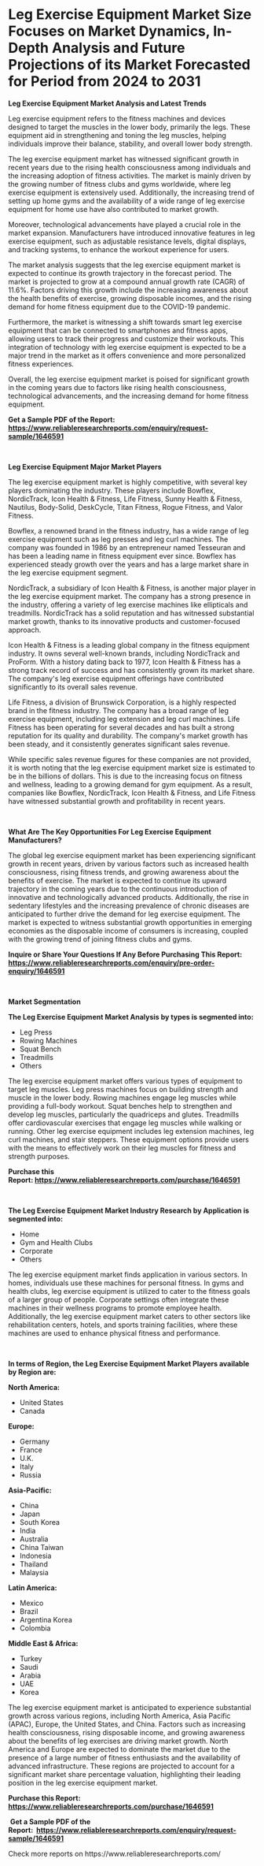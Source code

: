 <p><h1>Leg Exercise Equipment Market Size Focuses on Market Dynamics, In-Depth Analysis and Future Projections of its Market Forecasted for Period from 2024 to 2031</h1></p><p><strong>Leg Exercise Equipment Market Analysis and Latest Trends</strong></p>
<p><p>Leg exercise equipment refers to the fitness machines and devices designed to target the muscles in the lower body, primarily the legs. These equipment aid in strengthening and toning the leg muscles, helping individuals improve their balance, stability, and overall lower body strength.</p><p>The leg exercise equipment market has witnessed significant growth in recent years due to the rising health consciousness among individuals and the increasing adoption of fitness activities. The market is mainly driven by the growing number of fitness clubs and gyms worldwide, where leg exercise equipment is extensively used. Additionally, the increasing trend of setting up home gyms and the availability of a wide range of leg exercise equipment for home use have also contributed to market growth.</p><p>Moreover, technological advancements have played a crucial role in the market expansion. Manufacturers have introduced innovative features in leg exercise equipment, such as adjustable resistance levels, digital displays, and tracking systems, to enhance the workout experience for users.</p><p>The market analysis suggests that the leg exercise equipment market is expected to continue its growth trajectory in the forecast period. The market is projected to grow at a compound annual growth rate (CAGR) of 11.6%. Factors driving this growth include the increasing awareness about the health benefits of exercise, growing disposable incomes, and the rising demand for home fitness equipment due to the COVID-19 pandemic.</p><p>Furthermore, the market is witnessing a shift towards smart leg exercise equipment that can be connected to smartphones and fitness apps, allowing users to track their progress and customize their workouts. This integration of technology with leg exercise equipment is expected to be a major trend in the market as it offers convenience and more personalized fitness experiences.</p><p>Overall, the leg exercise equipment market is poised for significant growth in the coming years due to factors like rising health consciousness, technological advancements, and the increasing demand for home fitness equipment.</p></p>
<p><strong>Get a Sample PDF of the Report:&nbsp; <a href="https://www.reliableresearchreports.com/enquiry/request-sample/1646591">https://www.reliableresearchreports.com/enquiry/request-sample/1646591</a></strong></p>
<p>&nbsp;</p>
<p><strong>Leg Exercise Equipment Major Market Players</strong></p>
<p><p>The leg exercise equipment market is highly competitive, with several key players dominating the industry. These players include Bowflex, NordicTrack, Icon Health & Fitness, Life Fitness, Sunny Health & Fitness, Nautilus, Body-Solid, DeskCycle, Titan Fitness, Rogue Fitness, and Valor Fitness. </p><p>Bowflex, a renowned brand in the fitness industry, has a wide range of leg exercise equipment such as leg presses and leg curl machines. The company was founded in 1986 by an entrepreneur named Tesseuran and has been a leading name in fitness equipment ever since. Bowflex has experienced steady growth over the years and has a large market share in the leg exercise equipment segment.</p><p>NordicTrack, a subsidiary of Icon Health & Fitness, is another major player in the leg exercise equipment market. The company has a strong presence in the industry, offering a variety of leg exercise machines like ellipticals and treadmills. NordicTrack has a solid reputation and has witnessed substantial market growth, thanks to its innovative products and customer-focused approach.</p><p>Icon Health & Fitness is a leading global company in the fitness equipment industry. It owns several well-known brands, including NordicTrack and ProForm. With a history dating back to 1977, Icon Health & Fitness has a strong track record of success and has consistently grown its market share. The company's leg exercise equipment offerings have contributed significantly to its overall sales revenue.</p><p>Life Fitness, a division of Brunswick Corporation, is a highly respected brand in the fitness industry. The company has a broad range of leg exercise equipment, including leg extension and leg curl machines. Life Fitness has been operating for several decades and has built a strong reputation for its quality and durability. The company's market growth has been steady, and it consistently generates significant sales revenue.</p><p>While specific sales revenue figures for these companies are not provided, it is worth noting that the leg exercise equipment market size is estimated to be in the billions of dollars. This is due to the increasing focus on fitness and wellness, leading to a growing demand for gym equipment. As a result, companies like Bowflex, NordicTrack, Icon Health & Fitness, and Life Fitness have witnessed substantial growth and profitability in recent years.</p></p>
<p>&nbsp;</p>
<p><strong>What Are The Key Opportunities For Leg Exercise Equipment Manufacturers?</strong></p>
<p><p>The global leg exercise equipment market has been experiencing significant growth in recent years, driven by various factors such as increased health consciousness, rising fitness trends, and growing awareness about the benefits of exercise. The market is expected to continue its upward trajectory in the coming years due to the continuous introduction of innovative and technologically advanced products. Additionally, the rise in sedentary lifestyles and the increasing prevalence of chronic diseases are anticipated to further drive the demand for leg exercise equipment. The market is expected to witness substantial growth opportunities in emerging economies as the disposable income of consumers is increasing, coupled with the growing trend of joining fitness clubs and gyms.</p></p>
<p><strong>Inquire or Share Your Questions If Any Before Purchasing This Report: <a href="https://www.reliableresearchreports.com/enquiry/pre-order-enquiry/1646591">https://www.reliableresearchreports.com/enquiry/pre-order-enquiry/1646591</a></strong></p>
<p>&nbsp;</p>
<p><strong>Market Segmentation</strong></p>
<p><strong>The Leg Exercise Equipment Market Analysis by types is segmented into:</strong></p>
<p><ul><li>Leg Press</li><li>Rowing Machines</li><li>Squat Bench</li><li>Treadmills</li><li>Others</li></ul></p>
<p><p>The leg exercise equipment market offers various types of equipment to target leg muscles. Leg press machines focus on building strength and muscle in the lower body. Rowing machines engage leg muscles while providing a full-body workout. Squat benches help to strengthen and develop leg muscles, particularly the quadriceps and glutes. Treadmills offer cardiovascular exercises that engage leg muscles while walking or running. Other leg exercise equipment includes leg extension machines, leg curl machines, and stair steppers. These equipment options provide users with the means to effectively work on their leg muscles for fitness and strength purposes.</p></p>
<p><strong>Purchase this Report:&nbsp;<a href="https://www.reliableresearchreports.com/purchase/1646591">https://www.reliableresearchreports.com/purchase/1646591</a></strong></p>
<p>&nbsp;</p>
<p><strong>The Leg Exercise Equipment Market Industry Research by Application is segmented into:</strong></p>
<p><ul><li>Home</li><li>Gym and Health Clubs</li><li>Corporate</li><li>Others</li></ul></p>
<p><p>The leg exercise equipment market finds application in various sectors. In homes, individuals use these machines for personal fitness. In gyms and health clubs, leg exercise equipment is utilized to cater to the fitness goals of a larger group of people. Corporate settings often integrate these machines in their wellness programs to promote employee health. Additionally, the leg exercise equipment market caters to other sectors like rehabilitation centers, hotels, and sports training facilities, where these machines are used to enhance physical fitness and performance.</p></p>
<p>&nbsp;</p>
<p><strong>In terms of Region, the Leg Exercise Equipment Market Players available by Region are:</strong></p>
<p>
    <p> <strong> North America: </strong>
        <ul>
            <li>United States</li>
            <li>Canada</li>
        </ul>
        </p> 
    <p> <strong> Europe: </strong>
        <ul>
            <li>Germany</li>
            <li>France</li>
            <li>U.K.</li>
            <li>Italy</li>
            <li>Russia</li>
        </ul>
        </p> 
    <p> <strong> Asia-Pacific: </strong>
        <ul>
            <li>China</li>
            <li>Japan</li>
            <li>South Korea</li>
            <li>India</li>
            <li>Australia</li>
            <li>China Taiwan</li>
            <li>Indonesia</li>
            <li>Thailand</li>
            <li>Malaysia</li>
        </ul>
        </p> 
    <p> <strong> Latin America: </strong>
        <ul>
            <li>Mexico</li>
            <li>Brazil</li>
            <li>Argentina Korea</li>
            <li>Colombia</li>
        </ul>
        </p> 
    <p> <strong> Middle East & Africa: </strong>
        <ul>
            <li>Turkey</li>
            <li>Saudi</li>
            <li>Arabia</li>
            <li>UAE</li>
            <li>Korea</li>
        </ul>
    </p>
    </p>
<p><p>The leg exercise equipment market is anticipated to experience substantial growth across various regions, including North America, Asia Pacific (APAC), Europe, the United States, and China. Factors such as increasing health consciousness, rising disposable income, and growing awareness about the benefits of leg exercises are driving market growth. North America and Europe are expected to dominate the market due to the presence of a large number of fitness enthusiasts and the availability of advanced infrastructure. These regions are projected to account for a significant market share percentage valuation, highlighting their leading position in the leg exercise equipment market.</p></p>
<p><strong>Purchase this Report: <a href="https://www.reliableresearchreports.com/purchase/1646591">https://www.reliableresearchreports.com/purchase/1646591</a></strong></p>
<p>&nbsp;<strong>Get a Sample PDF of the Report:&nbsp;&nbsp;<a href="https://www.reliableresearchreports.com/enquiry/request-sample/1646591">https://www.reliableresearchreports.com/enquiry/request-sample/1646591</a></strong></p>
<p><strong></strong></p>
<p>Check more reports on https://www.reliableresearchreports.com/</p>